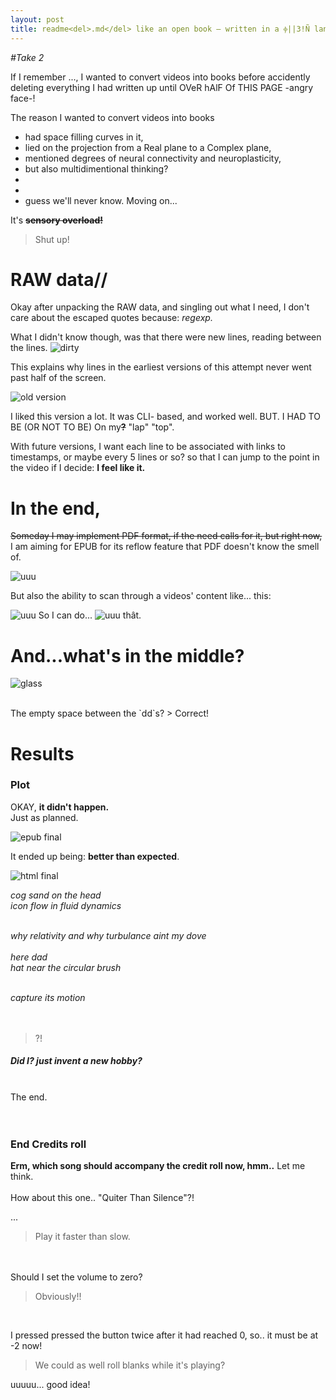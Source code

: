 ```yaml
---
layout: post
title: readme<del>.md</del> like an open book — written in a ⲫ||3!Ñ language.
---
```


*#Take 2*

If I remember ..., I wanted to convert videos into books before accidently deleting everything I had written up until OVeR hAlF Of THIS PAGE -angry face-!

The reason I wanted to convert videos into books

- had space filling curves in it,
- lied on the projection from a Real plane to a Complex plane,
- mentioned degrees of neural connectivity and neuroplasticity,
- but also multidimentional thinking?
-    
-   
- guess we'll never know. Moving on...

It's **~~sensory overload!~~**

> Shut up!

# RAW data//
Okay after unpacking the RAW data, and singling out what I need, 
I don't care about the escaped quotes because: *regexp.*

What I didn't know though, was that there were new lines, reading between the lines. 
![dirty](/public/assets/images/dirty1.png)

This explains why lines in the earliest versions of this attempt never went past half of the screen.

![old version](/public/assets/images/old_attempt.png)

I liked this version a lot. It was CLI- based, and worked well. BUT. I HAD TO BE (OR NOT TO BE) On my~~**?**~~ "lap" "top".

With future versions, I want each line to be associated with links to timestamps, or maybe every 5 lines or so? so that I can jump to the point in the video if I decide: **I feel like it.**

# In the end,

~~Someday I may implement PDF format, if the need calls for it, but right now,~~
I am aiming for EPUB for its reflow feature that PDF doesn't know the smell of.

![uuu](/public/assets/images/uuuuu.png)

But also the ability to scan through a videos' content like... this:

![uuu](/public/assets/images/this.png)
So I can do...
![uuu](/public/assets/images/that.png)
thât.


# And...what's in the middle?

![glass](/public/assets/images/qq.JPG)

<br>
The empty space between the `dd`s?
> Correct!

# Results

### Plot

OKAY, **it didn't happen.**<br>
Just as planned.<br>

![epub final](/public/assets/images/epub.png)

It ended up being: **better than expected**.

![html final](/public/assets/images/html.png)

_cog sand on the head_ <br>
_icon flow in fluid dynamics_ <br><br>

_why relativity and why turbulance aint my dove_ <br><br>
_here dad_<br>
_hat near the circular brush_<br><br>

_capture its motion_<br><br><br>

> ?!

##### Did I? just invent a new hobby? <br><br>

The end. <br><br><br>

### End Credits roll 

<b>Erm, which song should accompany the credit roll now, hmm..</b>
Let me think.<br><br>
How about this one.. "Quiter Than Silence"?!

...

> Play it faster than slow.


<br><br>
Should I set the volume to zero?

> Obviously!!

<br>

I pressed pressed the button twice after it had reached 0, so.. it must be at -2 now!

> We could as well roll blanks while it's playing?

uuuuu... good idea!

<br><br><br><br><br><br><br><br><br><br><br><br><br><br><br><br><br><br><br><br><br><br><br><br><br><br><br><br><br><br><br><br><br><br><br><br><br><br><br><br><br><br><br><br><br><br><br><br><br><br><br><br><br><br><br><br><br><br><br><br><br><br><br><br><br><br><br><br><br><br><br><br><br><br><br><br><br><br><br><br><br><br><br><br><br><br><br><br><br><br><br><br><br><br><br><br><br><br><br><br><br><br><br><br><br><br><br><br><br><br><br><br><br><br><br><br><br><br><br><br><br><br><br><br><br><br><br><br><br><br><br><br><br><br><br><br><br><br><br><br><br><br><br><br><br><br><br><br><br><br><br><br><br><br><br><br><br><br><br><br><br><br><br><br><br><br><br><br><br><br><br><br><br><br><br><br><br><br><br><br><br><br><br><br><br><br><br><br><br><br><br><br><br><br><br><br><br><br><br><br><br><br><br><br><br><br><br><br><br><br><br><br><br><br><br><br><br><br><br><br><br><br><br><br><br><br><br><br><br><br><br><br><br><br><br><br><br><br><br><br><br><br><br><br><br><br><br><br><br><br><br><br><br><br><br><br><br><br><br><br><br><br><br><br><br><br><br><br><br><br><br><br><br><br><br><br><br><br><br><br><br><br><br><br><br><br><br><br><br><br><br><br><br><br><br><br><br><br><br><br><br><br><br><br><br><br><br><br><br><br><br><br><br><br><br><br><br><br><br><br><br><br><br><br><br><br><br><br><br><br><br><br><br><br><br><br><br><br><br><br><br><br><br><br><br><br><br><br><br><br><br><br><br><br><br><br><br><br><br><br><br><br><br><br><br><br><br><br><br><br><br><br><br><br><br><br><br><br><br><br><br><br><br><br><br><br><br><br><br><br><br><br><br><br><br><br><br><br><br><br><br><br><br><br><br><br><br><br><br><br><br><br><br><br><br><br><br><br><br><br><br><br><br><br><br><br><br><br><br><br><br><br><br><br><br><br><br><br><br><br><br><br><br><br><br><br><br><br><br><br><br><br><br><br><br><br><br><br><br><br><br><br><br><br><br><br><br><br><br><br><br><br><br><br><br><br><br><br><br><br><br><br><br><br><br><br><br><br><br><br><br><br><br><br><br><br><br><br><br><br><br><br><br><br><br><br><br><br><br><br><br><br><br><br><br><br><br><br><br><br><br><br><br><br><br><br><br><br><br><br><br><br><br><br><br><br><br><br><br><br><br><br><br><br><br><br><br><br><br><br><br><br><br><br><br><br><br><br><br><br><br><br><br><br><br><br><br><br><br><br><br><br><br><br><br><br><br><br><br><br><br><br><br><br><br><br><br><br><br><br><br><br><br><br><br><br><br><br><br><br><br><br><br><br><br><br><br><br><br><br><br><br><br>

### End Credits roll (frtt)

While aiming to convert HTML to EPUB, 

![what's the matter?](/public/assets/images/matter_0.jpg)
I just wabted to know ~~what's the matter~~ the
![what's the matter?](/public/assets/images/matter_3.jpg)
![what's the matter?](/public/assets/images/matter_4.jpg)
![what's the matter?](/public/assets/images/matter_5.jpg)
And compare it with other
![what's the matter?](/public/assets/images/matter_6.jpg)
So that I could figure if..
![what's the matter?](/public/assets/images/matter_7.png)



#### I figured out that HTML is all I ever needed! Phew..<br><br>
![very fast book](/public/assets/images/fast_book.png)

## Post-Credit Scenes
My favourite thing about coding is:
![would rather](/public/assets/images/would_rather.png)
And that's why this project was awesome!

> Because not only GNU is Not Unix, the cursor at the end of the list stopped because, apart from Finding, Designing, Testing and Writting, my other favourite thing about coding is: **Reading**!

But not only epub is bandwith heavier than HTML, there was one aspect of FastBook which I overL👀ked.

**Instead of keeping each video book in ibooks, why not request it again?**👀

Similar to cooking, versus watching a cooking show, I personaly find reading and ruminating more enthralling than watching and forgetting.

So with that in mind on how to use FastBook, this is how to ~~cook a book~~ boil as part of the ingredients.<br><br>

**1) Turn off the oven**

![where?](/public/assets/images/light.JPG)

To toggle the dark ~~mode~~ side, press the moon.
![moon](/public/assets/images/moon.png)

>> **The `*stars*` are sold separately.**

Can I at least have the monlight?

> Do you wanna go premium?

No.

> With a 1 month free trial?

Noo.

> 3 month free trial?

Nooo. omg, leave me alone!

> But premium is also free.

Huā?



<br>
**2) Touch the flame**

1. Too far
![out_of_sight](/public/assets/images/too_far.png)
2. Too close
![too close](/public/assets/images/so_close.png)

**3) I think it's TIME...to** ~~delete all the code and start all over again~~ **ASK WHAT TIME IT IS!**
![pascal](/public/assets/images/time.png)

The time icon toggles the time. (pretty self-explanatory). When you clicked on the timestamps toggled, what happened?

**5) Veni Vedi Vici**

> Just like the cover of this boiling pot, I get very annoyed when there is too much water in my soup.

![fork](/public/assets/images/fork.png)
That's why I designed this "fork" to "scoope" out the important ~~giga~~**bits**.

But in form of an arrow. Cause **I like when content "goes to the point"** ~~of the fork or?~~.

Ah the sky! so blue.. Namely the title, and everything else highlighted in that colour will have the luxury to be jumped to when you hit the target. <<this text should also be highlighted in sky blue. `TODO: do it..`<br>

You tried it? ~~and it didn't work on your computer?~~<br>

Congratulations, you successfully skipped to parts that were likely to be suitable starts. (which were also computed without you noticing --yay).

This is for all the intros out there, to which, unless your name starts with "R" and your surname is "Sapolsky", I just don't want to know if you have been absent ~~minded~~.<br>
I was never ~~settling on settling~~ following. I was just passing.

To find these starts, I am reusing backends from a Natural Language Processing (NLP) project that I worked on in the past to cut down the bushes, so there be no more beatings around bushes?
```TODO: now that I think about it: scaling it to every page I visit?```

**6) No, no, it's not the small talks.. I just find it hard to engage in conversations when Pascal is not around.**

Who is Pascal?

> Yes.

## Concepts

- Event Propagation
- iFrames
- CSS Properties
- Epub specification
- Natural Language Processing (NLP)
- Something I forgot

## Finding ~~the_other_sock~~ ~~nemo~~ ~~wally~~ P-P-P-Pascal!
How come you can see the tip of my nose and I can't!<br><br>
![pascal](/public/assets/images/pascal.png)
I heard it lies at infinity?

> You do hear things, don't you?

... Can you see my eyes, t👀?<br>No way!<br>
My forehead?..oh you have something _h**E**re_<br>
> Wh**E**re?

## Reading tips? haha

I can't be the only one who hates it when rereading a book, they find themselves removing highlights made by their past selves. That spoiler!

If I hadn't find a new hobby with the highlight feature, I could have removed it all together even.
**The solution to this is self-evident. <u>Leave the book clean for the next reader.</u>**

Another thing I personally noticed when highlighting was that my brain would start taking the highlighted information for granted and stop pondering about them because it'd now seem as if it had them on demand.<br><br>
Information measured is not worth evolving. No wonder the double slit experiment.

Obviously this, is as dangerous as taking pictures on a trip or a walk, because the reading itself, just like the moment itself is the actual take away.
Even the Uncertainty principle could back this up!

If there is anything worth remunating about, to the brain, if the process of reading is being interupted, this whole reading may becomes the equivalence of drinking water when brushing teeth. ~~If you brush your teeth at all.~~<br>

Sometimes, some people read comments and review before reading a book they want to read. How is this any different from taking a picture of a meal before tasting it?
Don't you know that anticipating a reward raises your dopamine level and makes you unable to enjoy the book or whatever process it is to the initial level?
Think about it, do you think being hyped beforehand turns the graph of your enjoyement into an exponential growth or an exponential decay one?

Why do you think social medias and those games are addictive? Do you ever match the same reward level you started with, or it's your hope to reach it again that keeps you up, like in Zeno's paradox of motion ~~or flirting~~?! How do you think gambling works?

If climbing a mountain and reaching the top is more rewarding than going down and reaching the bottom, why are you going down in hope to get to the top? ~~says someone sitting at their desk starring at the drizzle but thinking of going to the beach, nonetheless.~~

This is when taking notes afterwards, preferably after a pause (cause I think the brain needs time to package this information and you may forget it faster if you don't give it the time to store it properly. It might seem counter unintuitive in this high paced world we live in nowadays to still be listening to yourself by the time you finish saying those 4 letters; "wait", but every process needs time and if you can't rush a boiling kettle to ..., why are you rushing your brain to store cold memories? don't you know they will be even colder when you retrieve them?)

Another way to reinforce the storage is adding ember to it, every once in a while, they say you need to reference it, is it 20 times? Anyways, sometimes I just use the information in other settings. This way, it gets more opportunities to be remembered.
See it as having a worm bin and a garden separatly, or having a wormbin feed into a garden directly.
Now I have interest to keep the bin up to date, because other things depends on it; moving it from something available, to something indispensable.

Cause 20 times,lol, who hit their head to abide to facts like that?
Don't you know that if your brain knows it's doing something it does it worse than if it never knew in the first place? What do you think is the hardest part in acting natural? Is it the acting? or the natural? is it me? or those aren't meant to ever be in the same sentence?<br>


Good luck acting natural now!<br>


If using this on MacOS/Ios, with the Web format, there is a way to markup the page. This automatically converts it into a Pdf file, also.<br>For epub, there is a built-in note feature in iBooks. I have absolutly no information on how this project works or displays on any other operating system, ~~and I couldn't be bothered.~~

But this might not be necessary if notes are:
- saved separatly, as a reflections, (which is "better"? imho?, like eating from your plate instead of eating from a pot? at a party? _yikes, do you know no shame?_ ~~GIVE ME THE POT!! _come baaack, I will give you my_ pl..~~)
- used directly in other applications or analysis from alien settings. e.g. If reading about worms then hyphae, what's the contrast between them? Maybe apply this in another unrelated field? Maybe, instead.. No, Maybe.. oh, maybe playing with legos is just fun in itself? Don't you aggree?<br>
> ...

Yes?<br>
No?<br>
Definitely?<br>
Naturally?<br>
"Naterally wicous"?


But that's just me..<br>
Tell me what you do at.. oh, there is no way to tell me.<br>

Anyway, I am bored now.<br>
Go find out what the other things do, ~~if you want.~~

#### _[Use ~~me~~](http://apps.tatianazihindula.com:5000)_ IFF working for y
